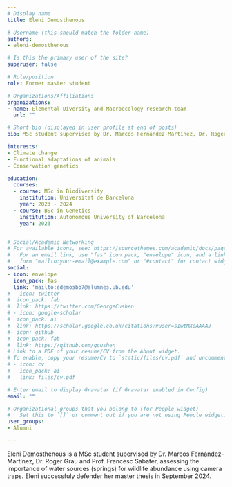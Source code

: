 ```yaml
---
# Display name
title: Eleni Demosthenous

# Username (this should match the folder name)
authors:
- eleni-demosthenous

# Is this the primary user of the site?
superuser: false

# Role/position
role: Former master student

# Organizations/Affiliations
organizations:
- name: Elemental Diversity and Macroecology research team
  url: ""

# Short bio (displayed in user profile at end of posts)
bio: MSc student supervised by Dr. Marcos Fernández-Martínez, Dr. Roger Grau and Prof. Francesc Sabater.

interests:
- Climate change
- Functional adaptations of animals
- Conservation genetics

education:
  courses:
  - course: MSc in Biodiversity
    institution: Universitat de Barcelona
    year: 2023 - 2024
  - course: BSc in Genetics
    institution: Autonomous University of Barcelona
    year: 2023


# Social/Academic Networking
# For available icons, see: https://sourcethemes.com/academic/docs/page-builder/#icons
#   For an email link, use "fas" icon pack, "envelope" icon, and a link in the
#   form "mailto:your-email@example.com" or "#contact" for contact widget.
social:
- icon: envelope
  icon_pack: fas
  link: 'mailto:edemosbo7@alumnes.ub.edu'
# - icon: twitter
#  icon_pack: fab
#  link: https://twitter.com/GeorgeCushen
# - icon: google-scholar
#  icon_pack: ai
#  link: https://scholar.google.co.uk/citations?#user=sIwtMXoAAAAJ
#- icon: github
#  icon_pack: fab
#  link: https://github.com/gcushen
# Link to a PDF of your resume/CV from the About widget.
# To enable, copy your resume/CV to `static/files/cv.pdf` and uncomment the lines below.
# - icon: cv
#   icon_pack: ai
#   link: files/cv.pdf

# Enter email to display Gravatar (if Gravatar enabled in Config)
email: ""

# Organizational groups that you belong to (for People widget)
#   Set this to `[]` or comment out if you are not using People widget.
user_groups:
- Alumni

---
```


Eleni Demosthenous is a MSc student supervised by Dr. Marcos Fernández-Martínez, Dr. Roger Grau and Prof. Francesc Sabater, assessing the importance of water sources (springs) for wildlife abundance using camera traps. Eleni successfuly defender her master thesis in September 2024.
